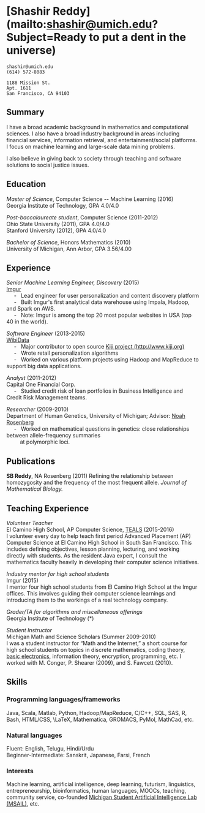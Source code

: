[Shashir Reddy](mailto:shashir@umich.edu?Subject=Ready to put a dent in the universe)
=============

	shashir@umich.edu
	(614) 572-8083

	1188 Mission St.
	Apt. 1611
	San Francisco, CA 94103

Summary
-------

I have a broad academic background in mathematics and computational sciences. I also have a broad industry background in areas including financial services, information retrieval, and entertainment/social platforms. I focus on machine learning and large-scale data mining problems.

I also believe in giving back to society through teaching and software solutions to social justice issues.


Education
---------

*Master of Science*, Computer Science -- Machine Learning (2016) \
Georgia Institute of Technology, GPA 4.0/4.0

*Post-baccalaureate student*, Computer Science (2011-2012) \
Ohio State University (2011), GPA 4.0/4.0 \
Stanford University (2012), GPA 4.0/4.0

*Bachelor of Science*, Honors Mathematics (2010) \
University of Michigan, Ann Arbor, GPA 3.56/4.00

Experience
----------

*Senior Machine Learning Engineer, Discovery* (2015) \
[Imgur](http://imgur.com) \
&nbsp;&nbsp;&nbsp;&nbsp; - &nbsp; Lead engineer for user personalization and content discovery platform \
&nbsp;&nbsp;&nbsp;&nbsp; - &nbsp; Built Imgur's first analytical data warehouse using Impala, Hadoop, and Spark on AWS. \
&nbsp;&nbsp;&nbsp;&nbsp; - &nbsp; Note: Imgur is among the top 20 most popular websites in USA (top 40 in the world).

*Software Engineer* (2013-2015) \
[WibiData](https://www.crunchbase.com/organization/wibidata#/entity) \
&nbsp;&nbsp;&nbsp;&nbsp; - &nbsp; Major contributor to open source [Kiji project (http://www.kiji.org)](http://www.kiji.org) \
&nbsp;&nbsp;&nbsp;&nbsp; - &nbsp; Wrote retail personalization algorithms \
&nbsp;&nbsp;&nbsp;&nbsp; - &nbsp; Worked on various platform projects using Hadoop and MapReduce to support big data applications.

*Analyst* (2011-2012) \
Capital One Financial Corp.\
&nbsp;&nbsp;&nbsp;&nbsp; - &nbsp; Studied credit risk of loan portfolios in Business Intelligence and Credit Risk Management teams.

*Researcher* (2009-2010) \
Department of Human Genetics, University of Michigan; Advisor: [Noah Rosenberg](https://rosenberglab.stanford.edu/alumni.html) \
&nbsp;&nbsp;&nbsp;&nbsp; - &nbsp; Worked on mathematical questions in genetics: close relationships between allele-frequency summaries \
&nbsp;&nbsp;&nbsp;&nbsp;&nbsp;&nbsp;&nbsp;&nbsp; at polymorphic loci.


Publications
------------

**SB Reddy**, NA Rosenberg (2011) Refining the relationship between homozygosity and the frequency of the most frequent allele. *Journal of Mathematical Biology.*


Teaching Experience
--------

*Volunteer Teacher* \
El Camino High School, AP Computer Science, [TEALS](https://www.tealsk12.org/) (2015-2016) \
I volunteer every day to help teach first period Advanced Placement (AP) Computer Science at El Camino High School in South San Francisco. This includes defining objectives, lesson planning, lecturing, and working directly with students. As the resident Java expert, I consult the mathematics faculty heavily in developing their computer science initiatives.

*Industry mentor for high school students* \
Imgur (2015) \
I mentor four high school students from El Camino High School at the Imgur offices. This involves guiding their computer science learnings and introducing them to the workings of a real technology company.

*Grader/TA for algorithms and miscellaneous offerings* \
Georgia Institute of Technology (*)

*Student Instructor* \
Michigan Math and Science Scholars (Summer 2009-2010) \
I was a student instructor for “Math and the Internet,” a short course for high school students on topics in discrete mathematics, coding theory, [basic electronics](http://www-personal.umich.edu/~mconger/2010/Clock/index.html), information theory, encryption, programming, etc. I worked with M. Conger, P. Shearer (2009), and S. Fawcett (2010).

Skills
------

### Programming languages/frameworks

Java, Scala, Matlab, Python, Hadoop/MapReduce, C/C++, SQL, SAS, R, Bash, HTML/CSS, \LaTeX, Mathematica, GROMACS, PyMol, MathCad, etc.

### Natural languages

Fluent: English, Telugu, Hindi/Urdu \
Beginner-Intermediate: Sanskrit, Japanese, Farsi, French

### Interests

Machine learning, artificial intelligence, deep learning, futurism, linguistics, entrepreneurship, bioinformatics, human languages, MOOCs, teaching, community service, co-founded [Michigan Student Artificial Intelligence Lab (MSAIL)](https://maizepages.umich.edu/organization/msail), etc.


